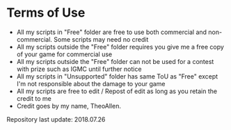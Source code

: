 Terms of Use
=====

* All my scripts in "Free" folder are free to use both commercial and non-commercial. Some scripts may need no credit
* All my scripts outside the "Free" folder requires you give me a free copy of your game for commercial use
* All my scripts outside the "Free" folder can not be used for a contest with prize such as IGMC until further notice
* All my scripts in "Unsupported" folder has same ToU as "Free" except I'm not responsible about the damage to your game
* All my scripts are free to edit / Repost of edit as long as you retain the credit to me
* Credit goes by my name, TheoAllen.

Repository last update: 2018.07.26
